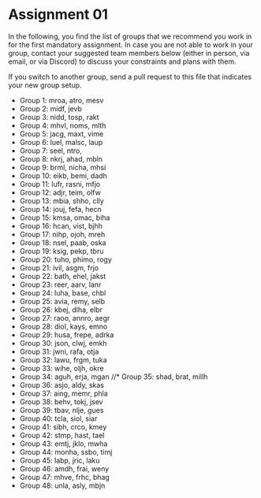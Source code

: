 # Assignment 01

In the following, you find the list of groups that we recommend you work in for the first mandatory assignment.
In case you are not able to work in your group, contact your suggested team members below (either in person, via email, or via Discord) to discuss your constraints and plans with them.

If you switch to another group, send a pull request to this file that indicates your new group setup.


* Group 1: mroa, atro, mesv
* Group 2: midf, jevb
* Group 3: nidd, tosp, rakt
* Group 4: mhvl, noms, mlth
* Group 5: jacg, maxt, vime
* Group 6: luel, malsc, laup
* Group 7: seel, ntro, 
* Group 8: nkrj, ahad, mbln
* Group 9: brml, nicha, mhsi
* Group 10: eikb, bemi, dadh
* Group 11: lufr, rasni, mfjo
* Group 12: adjr, teim, olfw
* Group 13: mbia, shho, clly
* Group 14: jouj, fefa, hecn
* Group 15: kmsa, omac, biha
* Group 16: hcan, vist, bjhh
* Group 17: nihp, ojoh, mreh
* Group 18: nsel, paab, oska
* Group 19: ksig, pekp, tbru
* Group 20: tuho, phimo, rogy
* Group 21: ivil, asgm, frjo
* Group 22: bath, ehel, jakst
* Group 23: reer, aarv, lanr
* Group 24: luha, base, chbl
* Group 25: avia, remy, selb
* Group 26: kbej, dlha, elbr
* Group 27: raoo, annro, aegr
* Group 28: diol, kays, emno
* Group 29: husa, frepe, adrka
* Group 30: json, clwj, emkh
* Group 31: jwni, rafa, otja
* Group 32: lawu, frgm, tuka
* Group 33: wihe, oljh, okre
* Group 34: aguh, erja, mgan
//* Group 35: shad, brat, millh
* Group 36: asjo, aldy, skas
* Group 37: aing, memr, phla
* Group 38: behv, tokj, jsev
* Group 39: tbav, nlje, gues
* Group 40: tcla, siol, siar
* Group 41: sibh, crco, kmey
* Group 42: stmp, hast, tael
* Group 43: emtj, jklo, mwha
* Group 44: monha, ssbo, timj
* Group 45: labp, jric, laku
* Group 46: amdh, frai, weny
* Group 47: mhve, frhc, bhag
* Group 48: unla, asly, mbjn
